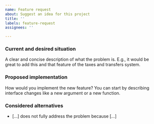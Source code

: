 ```yaml
---
name: Feature request
about: Suggest an idea for this project
title: ''
labels: feature-request
assignees: ''

---
```


### Current and desired situation

A clear and concise description of what the problem is. E.g., it would be great to add
this and that feature of the taxes and transfers system.

### Proposed implementation

How would you implement the new feature? You can start by describing interface changes
like a new argument or a new function.

### Considered alternatives

- [...] does not fully address the problem because [...]
